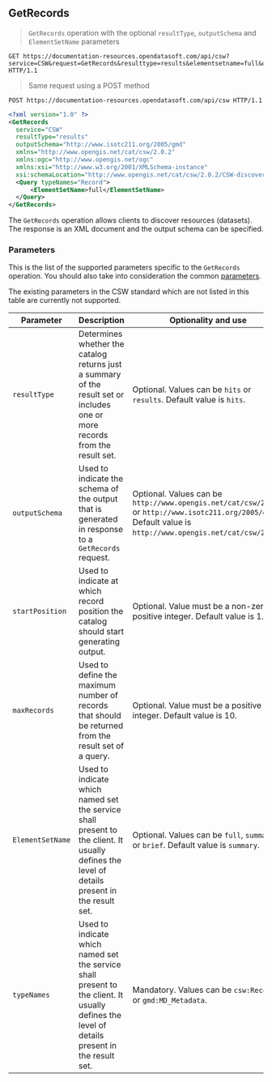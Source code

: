 ## GetRecords

> `GetRecords` operation with the optional `resultType`, `outputSchema` and
`ElementSetName` parameters

```http
GET https://documentation-resources.opendatasoft.com/api/csw?service=CSW&request=GetRecords&resulttype=results&elementsetname=full&outputschema=http://www.isotc211.org/2005/gmd&typenames=csw:Record HTTP/1.1
```

> Same request using a POST method

```http
POST https://documentation-resources.opendatasoft.com/api/csw HTTP/1.1
```

```xml
<?xml version="1.0" ?>
<GetRecords
  service="CSW"
  resultType="results"
  outputSchema="http://www.isotc211.org/2005/gmd"
  xmlns="http://www.opengis.net/cat/csw/2.0.2"
  xmlns:ogc="http://www.opengis.net/ogc"
  xmlns:xsi="http://www.w3.org/2001/XMLSchema-instance"
  xsi:schemaLocation="http://www.opengis.net/cat/csw/2.0.2/CSW-discovery.xsd">
  <Query typeNames="Record">
      <ElementSetName>full</ElementSetName>
  </Query>
</GetRecords>
```

The `GetRecords` operation allows clients to discover resources (datasets). The response is an XML document and
the output schema can be specified.

### Parameters

This is the list of the supported parameters specific to the `GetRecords` operation. You should also take into
consideration the common [parameters](#parameters).

The existing parameters in the CSW standard which are not listed in this table are currently not supported.

Parameter | Description | Optionality and use
--------- | ----------- | -------------------
`resultType` | Determines whether the catalog returns just a summary of the result set or includes one or more records from the result set. | Optional. Values can be `hits` or `results`. Default value is `hits`.
`outputSchema` | Used to indicate the schema of the output that is generated in response to a `GetRecords` request. | Optional. Values can be `http://www.opengis.net/cat/csw/2.0.2` or `http://www.isotc211.org/2005/gmd`. <br> Default value is `http://www.opengis.net/cat/csw/2.0.2`.
`startPosition` | Used to indicate at which record position the catalog should start generating output. | Optional. Value must be a non-zero positive integer. Default value is 1.
`maxRecords` | Used to define the maximum number of records that should be returned from the result set of a query. | Optional. Value must be a positive integer. Default value is 10.
`ElementSetName` | Used to indicate which named set the service shall present to the client. It usually defines the level of details present in the result set. | Optional. Values can be `full`, `summary`, or `brief`. Default value is `summary`.
`typeNames` | Used to indicate which named set the service shall present to the client. It usually defines the level of details present in the result set. | Mandatory. Values can be `csw:Record` or `gmd:MD_Metadata`.
